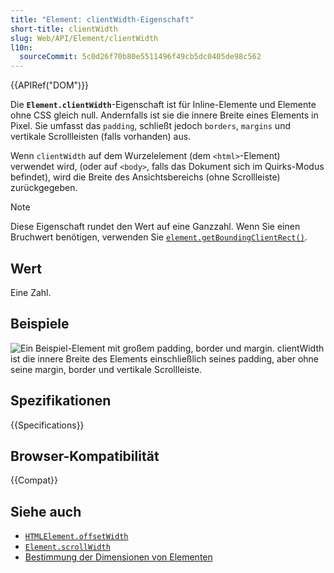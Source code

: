 ```yaml
---
title: "Element: clientWidth-Eigenschaft"
short-title: clientWidth
slug: Web/API/Element/clientWidth
l10n:
  sourceCommit: 5c0d26f70b80e5511496f49cb5dc0405de98c562
---
```


{{APIRef("DOM")}}

Die **`Element.clientWidth`**-Eigenschaft ist für Inline-Elemente und Elemente ohne CSS gleich null. Andernfalls ist sie die innere Breite eines Elements in Pixel. Sie umfasst das `padding`, schließt jedoch `borders`, `margins` und vertikale Scrollleisten (falls vorhanden) aus.

Wenn `clientWidth` auf dem Wurzelelement (dem `<html>`-Element) verwendet wird, (oder auf `<body>`, falls das Dokument sich im Quirks-Modus befindet), wird die Breite des Ansichtsbereichs (ohne Scrollleiste) zurückgegeben.

> [!NOTE]
> Diese Eigenschaft rundet den Wert auf eine Ganzzahl. Wenn Sie einen Bruchwert benötigen, verwenden Sie [`element.getBoundingClientRect()`](/de/docs/Web/API/Element/getBoundingClientRect).

## Wert

Eine Zahl.

## Beispiele

![Ein Beispiel-Element mit großem padding, border und margin. clientWidth ist die innere Breite des Elements einschließlich seines padding, aber ohne seine margin, border und vertikale Scrollleiste.](dimensions-client.png)

## Spezifikationen

{{Specifications}}

## Browser-Kompatibilität

{{Compat}}

## Siehe auch

- [`HTMLElement.offsetWidth`](/de/docs/Web/API/HTMLElement/offsetWidth)
- [`Element.scrollWidth`](/de/docs/Web/API/Element/scrollWidth)
- [Bestimmung der Dimensionen von Elementen](/de/docs/Web/API/CSS_Object_Model/Determining_the_dimensions_of_elements)
